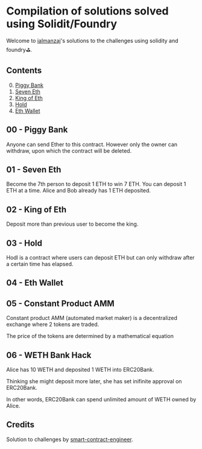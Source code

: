 
# Compilation of solutions solved using Solidit/Foundry
 
Welcome to [ialmanzaj](https://twitter.com/ialmanzaj)'s solutions to the challenges using solidity and foundry⛳️.


## Contents

0.  [Piggy Bank](#00---piggy-bank)
1.  [Seven Eth](#01---seven-eth)
2.  [King of Eth](#02---king-of-eth)
3.  [Hold](#02---hold)
4.  [Eth Wallet](#02---eth-wallet)


## 00 - Piggy Bank
Anyone can send Ether to this contract. However only the owner can withdraw, upon which the contract will be deleted.


## 01 - Seven Eth
Become the 7th person to deposit 1 ETH to win 7 ETH.
You can deposit 1 ETH at a time.
Alice and Bob already has 1 ETH deposited.

## 02 - King of Eth
Deposit more than previous user to become the king.

## 03 - Hold
Hodl is a contract where users can deposit ETH but can only withdraw after a certain time has elapsed.


## 04 - Eth Wallet

## 05 - Constant Product AMM
Constant product AMM (automated market maker) is a decentralized exchange where 2 tokens are traded.

The price of the tokens are determined by a mathematical equation

## 06 - WETH Bank Hack
Alice has 10 WETH and deposited 1 WETH into ERC20Bank.

Thinking she might deposit more later, she has set inifinite approval on ERC20Bank.

In other words, ERC20Bank can spend unlimited amount of WETH owned by Alice.


## Credits

Solution to challenges by [smart-contract-engineer](https://www.smartcontract.engineer/challenges).